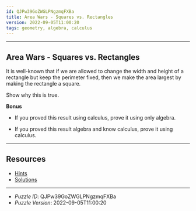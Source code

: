 ```yaml
---
id: QJPw39GoZWGLPNgzmqFXBa
title: Area Wars - Squares vs. Rectangles
version: 2022-09-05T11:00:20
tags: geometry, algebra, calculus
---
```


--------------------------------------------------------------------------------------------

## Area Wars - Squares vs. Rectangles

It is well-known that if we are allowed to change the width and height of a rectangle but
keep the perimeter fixed, then we make the area largest by making the rectangle a square.

Show why this is true.

__Bonus__

* If you proved this result using calculus, prove it using only algebra.

* If you proved this result algebra and know calculus, prove it using calculus.

--------------------------------------------------------------------------------------------

## Resources

* [Hints](QJPw39GoZWGLPNgzmqFXBa-hints.md)
* [Solutions](QJPw39GoZWGLPNgzmqFXBa-solutions.md)

--------------------------------------------------------------------------------------------

* _Puzzle ID_: QJPw39GoZWGLPNgzmqFXBa
* _Puzzle Version_: 2022-09-05T11:00:20
